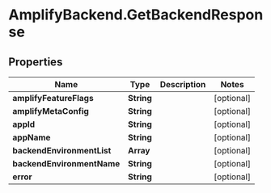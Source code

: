 # AmplifyBackend.GetBackendResponse

## Properties

Name | Type | Description | Notes
------------ | ------------- | ------------- | -------------
**amplifyFeatureFlags** | **String** |  | [optional] 
**amplifyMetaConfig** | **String** |  | [optional] 
**appId** | **String** |  | [optional] 
**appName** | **String** |  | [optional] 
**backendEnvironmentList** | **Array** |  | [optional] 
**backendEnvironmentName** | **String** |  | [optional] 
**error** | **String** |  | [optional] 


